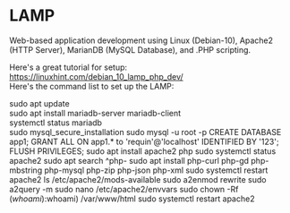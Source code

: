 # LAMP
Web-based application development using Linux (Debian-10), Apache2 (HTTP Server), MarianDB (MySQL Database), and .PHP scripting.

Here's a great tutorial for setup: https://linuxhint.com/debian_10_lamp_php_dev/  
Here's the command list to set up the LAMP:  

sudo apt update  
sudo apt install mariadb-server mariadb-client  
systemctl status mariadb  
sudo mysql_secure_installation
sudo mysql -u root -p
CREATE DATABASE app1;
GRANT ALL ON app1.* to 'requin'@'localhost' IDENTIFIED BY '123';
FLUSH PRIVILEGES;
sudo apt install apache2 php
sudo systemctl status apache2
sudo apt search ^php-
sudo apt install php-curl php-gd php-mbstring php-mysql php-zip php-json php-xml
sudo systemctl restart apache2
ls /etc/apache2/mods-available
sudo a2enmod rewrite
sudo a2query -m 
sudo nano /etc/apache2/envvars
sudo chown -Rf $(whoami):$whoami) /var/www/html
sudo systemctl restart apache2
